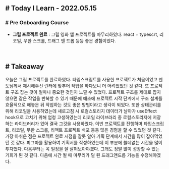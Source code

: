 ## # Today I Learn - 2022.05.15

### # Pre Onboarding Course

- **그립 프로젝트 완료** : 그립 영화 앱 프로젝트를 마무리하였다. react + typescrt, 리코일, 무한 스크롤, 드래그 앤 드롭 등등 좋은 경험이었다.

<br>

## # Takeaway

오늘은 그립 프로젝트를 완료하였다. 타입스크립트를 사용한 프로젝트가 처음이었고 멘토님께서 제시해주신 린터에 맞추어 작업을 하다보니 더 어려웠었던 것 같다. 또 프로젝트 구조 잡는 것이 얼마나 중요한 것인지 느낄 수 있었다. 프로젝트 구조를 제대로 잡지 않으면 같은 작업을 반복할 수 있기 때문에 애초에 프로젝트 시작 단계에서 구조 설계를 효율적으로 해놓은 뒤 작업하는 것도 좋은 방법이라고 생각이 되었다. 또한 상태관리를 위해 리코일을 사용하였는데 새로고침 시 로컬스토리지 데이터가 날아가 useEffect hook으로 고치기 위해 엄청 고생하였는데 리코일 라이브러리 중 로컬스토리지에 저장하는 라이브러리가 있어 결국 그것을 사용하였다. 이번 프로젝트를 진행하며 타입스크립트, 리코일, 무한 스크롤, 리액트 프로젝트 배포 등등 많은 경험을 할 수 있었던 것 같다. 가장 아쉬운 점은 프로젝트 완료 시점을 잘못 알아 기획 단계에서 시간을 많이 잡아먹었던 것 같다. 피그마를 활용하여 기획서를 작성하였는데 이 부분에 쓸데없는 시간을 많이 투자했다. 다음부터는 꼭 일정을 잘 살펴보아야겠다. 그래도 정말 많이 성장할 수 있는 기회가 된 것 같다. 다음에 시간 될 때 마무리가 덜 된 드래그앤드롭 기능을 수정해야겠다.
